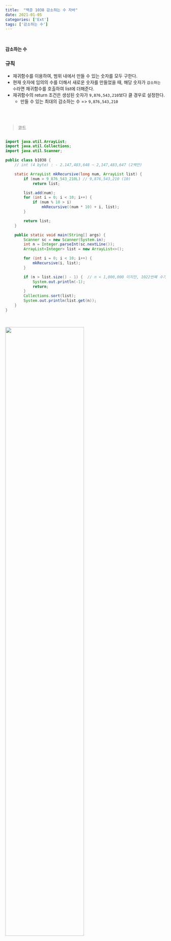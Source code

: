 ```yaml
---
title:  "백준 1038 감소하는 수 자바"
date: 2021-01-05
categories: ['Ext']
tags: ['감소하는 수']
---
```

<br>

**감소하는 수**<br>

### 규칙
- 재귀함수를 이용하여, 범위 내에서 만들 수 있는 숫자를 모두 구한다.
- 현재 숫자에 임의의 수를 더해서 새로운 숫자를 만들었을 때, 해당 숫자가 `감소하는 수`라면 재귀함수를 호출하여 list에 더해준다.
- 재귀함수의 return 조건은 생성된 숫자가 `9,876,543,210`보다 클 경우로 설정한다. 
   - 만들 수 있는 최대의 감소하는 수 => `9,876,543,210`

<br>
<br>

> 코드

```java

import java.util.ArrayList;
import java.util.Collections;
import java.util.Scanner;

public class b1038 {
    // int (4 byte) : - 2.147,483,648 ~ 2,147,483,647 (2백만)

    static ArrayList mkRecursive(long num, ArrayList list) {
        if (num > 9_876_543_210L) // 9,876,543,210 (10)
            return list;

        list.add(num);
        for (int i = 0; i < 10; i++) {
            if (num % 10 > i)
                mkRecursive((num * 10) + i, list);
        }

        return list;
    }

    public static void main(String[] args) {
        Scanner sc = new Scanner(System.in);
        int n = Integer.parseInt(sc.nextLine());
        ArrayList<Integer> list = new ArrayList<>();

        for (int i = 0; i < 10; i++) {
            mkRecursive(i, list);
        }

        if (n > list.size() - 1) {  // n < 1,000,000 이지만, 1022번째 수가 가능한 최대 수이다. (9,876,543,210)
            System.out.println(-1);
            return;
        }
        Collections.sort(list);
        System.out.println(list.get(n));
    }
}

```
<br>


<img src="https://user-images.githubusercontent.com/62331803/103628097-dbaf3400-4f81-11eb-9f5a-bea073ae4f29.png" width="70%"><br>

<br><br>
   




